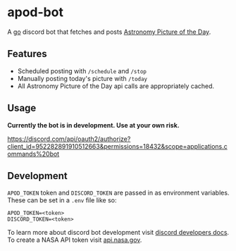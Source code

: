 # apod-bot

A [go](https://go.dev/) discord bot that fetches and posts [Astronomy Picture of the Day](https://apod.nasa.gov/apod/). 

## Features

- Scheduled posting with `/schedule` and `/stop`
- Manually posting today's picture with `/today`
- All Astronomy Picture of the Day api calls are appropriately cached.

## Usage

**Currently the bot is in development. Use at your own risk.** 

https://discord.com/api/oauth2/authorize?client_id=952282891910512663&permissions=18432&scope=applications.commands%20bot

## Development

`APOD_TOKEN` token and `DISCORD_TOKEN` are passed in as environment variables. These can be set in a `.env` file like so:

```
APOD_TOKEN=<token>
DISCORD_TOKEN=<token>
```

To learn more about discord bot development visit [discord developers docs](https://discord.com/developers/docs/intro). To create a NASA API token visit [api.nasa.gov](https://api.nasa.gov/index.html#authentication).

